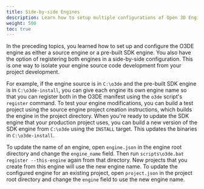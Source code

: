 ```yaml
---
title: Side-by-side Engines
description: Learn how to setup multiple configurations of Open 3D Engine (O3DE) on your computer.
weight: 500
toc: true
---
```


In the preceding topics, you learned how to set up and configure the O3DE engine as either a source engine or a pre-built SDK engine. You also have the option of registering both engines in a side-by-side configuration. This is one way to isolate your engine source code development from your project development.

For example, if the engine source is in `C:\o3de` and the pre-built SDK engine is in `C:\o3de-install`, you can give each engine its own engine name so that you can register both in the O3DE manifest using the `o3de` script's `register` command. To test your engine modifications, you can build a test project using the source engine project creation instructions, which builds the engine in the project directory. When you're ready to update the SDK engine that your production project uses, you can build a new version of the SDK engine from `C:\o3de` using the `INSTALL` target. This updates the binaries in `C:\o3de-install`.

To update the name of an engine, open `engine.json` in the engine root directory and change the `engine_name` field. Then run `scripts\o3de.bat register --this-engine` again from that directory. New projects that you create from this engine will use the new engine name. To update the configured engine for an existing project, open `project.json` in the project root directory and change the `engine` field to use the new engine name.
